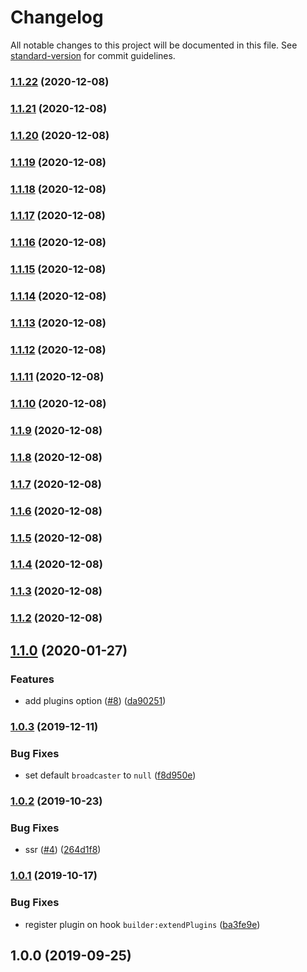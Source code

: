 # Changelog

All notable changes to this project will be documented in this file. See [standard-version](https://github.com/conventional-changelog/standard-version) for commit guidelines.

### [1.1.22](https://github.com/strangetin/laravel-echo/compare/v1.1.21...v1.1.22) (2020-12-08)

### [1.1.21](https://github.com/strangetin/laravel-echo/compare/v1.1.20...v1.1.21) (2020-12-08)

### [1.1.20](https://github.com/strangetin/laravel-echo/compare/v1.1.19...v1.1.20) (2020-12-08)

### [1.1.19](https://github.com/strangetin/laravel-echo/compare/v1.1.18...v1.1.19) (2020-12-08)

### [1.1.18](https://github.com/strangetin/laravel-echo/compare/v1.1.17...v1.1.18) (2020-12-08)

### [1.1.17](https://github.com/strangetin/laravel-echo/compare/v1.1.16...v1.1.17) (2020-12-08)

### [1.1.16](https://github.com/strangetin/laravel-echo/compare/v1.1.15...v1.1.16) (2020-12-08)

### [1.1.15](https://github.com/strangetin/laravel-echo/compare/v1.1.14...v1.1.15) (2020-12-08)

### [1.1.14](https://github.com/strangetin/laravel-echo/compare/v1.1.13...v1.1.14) (2020-12-08)

### [1.1.13](https://github.com/strangetin/laravel-echo/compare/v1.1.12...v1.1.13) (2020-12-08)

### [1.1.12](https://github.com/strangetin/laravel-echo/compare/v1.1.11...v1.1.12) (2020-12-08)

### [1.1.11](https://github.com/strangetin/laravel-echo/compare/v1.1.10...v1.1.11) (2020-12-08)

### [1.1.10](https://github.com/strangetin/laravel-echo/compare/v1.1.9...v1.1.10) (2020-12-08)

### [1.1.9](https://github.com/strangetin/laravel-echo/compare/v1.1.8...v1.1.9) (2020-12-08)

### [1.1.8](https://github.com/strangetin/laravel-echo/compare/v1.1.7...v1.1.8) (2020-12-08)

### [1.1.7](https://github.com/strangetin/laravel-echo/compare/v1.1.6...v1.1.7) (2020-12-08)

### [1.1.6](https://github.com/strangetin/laravel-echo/compare/v1.1.5...v1.1.6) (2020-12-08)

### [1.1.5](https://github.com/strangetin/laravel-echo/compare/v1.1.4...v1.1.5) (2020-12-08)

### [1.1.4](https://github.com/strangetin/laravel-echo/compare/v1.1.3...v1.1.4) (2020-12-08)

### [1.1.3](https://github.com/strangetin/laravel-echo/compare/v1.1.2...v1.1.3) (2020-12-08)

### [1.1.2](https://github.com/strangetin/laravel-echo/compare/v1.1.0...v1.1.2) (2020-12-08)

## [1.1.0](https://github.com/nuxt-community/laravel-echo/compare/v1.0.3...v1.1.0) (2020-01-27)


### Features

* add plugins option ([#8](https://github.com/nuxt-community/laravel-echo/issues/8)) ([da90251](https://github.com/nuxt-community/laravel-echo/commit/da90251))

### [1.0.3](https://github.com/nuxt-community/laravel-echo/compare/v1.0.2...v1.0.3) (2019-12-11)


### Bug Fixes

* set default `broadcaster` to `null` ([f8d950e](https://github.com/nuxt-community/laravel-echo/commit/f8d950e))

### [1.0.2](https://github.com/nuxt-community/laravel-echo/compare/v1.0.1...v1.0.2) (2019-10-23)


### Bug Fixes

* ssr ([#4](https://github.com/nuxt-community/laravel-echo/issues/4)) ([264d1f8](https://github.com/nuxt-community/laravel-echo/commit/264d1f8))

### [1.0.1](https://github.com/nuxt-community/laravel-echo/compare/v1.0.0...v1.0.1) (2019-10-17)


### Bug Fixes

* register plugin on hook `builder:extendPlugins` ([ba3fe9e](https://github.com/nuxt-community/laravel-echo/commit/ba3fe9e))

## 1.0.0 (2019-09-25)
